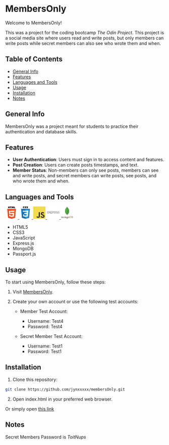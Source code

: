# MembersOnly
Welcome to MembersOnly! 
<p>This was a project for the coding bootcamp <i>The Odin Project</i>. This project is a social media site where users read and write posts, but only members can write posts while secret members can also see who wrote them and when.
 </p>

## Table of Contents 
- [General Info](#general-info)
- [Features](#features)
- [Languages and Tools](#languages-and-tools)
- [Usage](#usage)
- [Installation](#installation)
- [Notes](#notes)

## General Info
MembersOnly was a project meant for students to practice their authentication and database skills.

## Features
- **User Authentication**: Users must sign in to access content and features.
- **Post Creation**: Users can create posts timestamps, and text.
- **Member Status**: Non-members can only see posts, members can see and write posts, and secret members can write posts, see posts, and who wrote them and when.

## Languages and Tools
<a href="https://www.w3.org/html/" target="_blank" rel="noreferrer"> <img src="https://raw.githubusercontent.com/devicons/devicon/master/icons/html5/html5-original-wordmark.svg" alt="html5" width="40" height="40"/> </a>
<a href="https://www.w3schools.com/css/" target="_blank" rel="noreferrer"> <img src="https://raw.githubusercontent.com/devicons/devicon/master/icons/css3/css3-original-wordmark.svg" alt="css3" width="40" height="40"/> </a>
<a href="https://developer.mozilla.org/en-US/docs/Web/JavaScript" target="_blank" rel="noreferrer"> <img src="https://raw.githubusercontent.com/devicons/devicon/master/icons/javascript/javascript-original.svg" alt="javascript" width="40" height="40"/> </a>
<a href="https://expressjs.com/" target="_blank" rel="noreferrer"> <img src="https://raw.githubusercontent.com/devicons/devicon/master/icons/express/express-original-wordmark.svg" alt="express" width="40" height="40"/> </a>
<a href="https://www.mongodb.com/" target="_blank" rel="noreferrer"> <img src="https://raw.githubusercontent.com/devicons/devicon/master/icons/mongodb/mongodb-original-wordmark.svg" alt="mongodb" width="40" height="40"/> </a>

- HTML5
- CSS3
- JavaScript
- Express.js
- MongoDB
- Passport.js


## Usage
To start using MembersOnly, follow these steps:

1. Visit [MembersOnly](https://membersonly-3l2u.onrender.com/).

2. Create your own account or use the following test accounts:
   - Member Test Account:
     - Username: Test4
     - Password: Test4

   - Secret Member Test Account:
     - Username: Test1
     - Password: Test1


## Installation
1. Clone this repository:

```bash
git clone https://github.com/jynxxxxx/membersOnly.git
```

2. Open index.html in your preferred web browser.

Or simply open <a href="https://membersonly-3l2u.onrender.com/" target="_blank" rel="noreferrer">this link </a>

## Notes

<div>Secret Members Password is <i>ToitNups</i></div>

